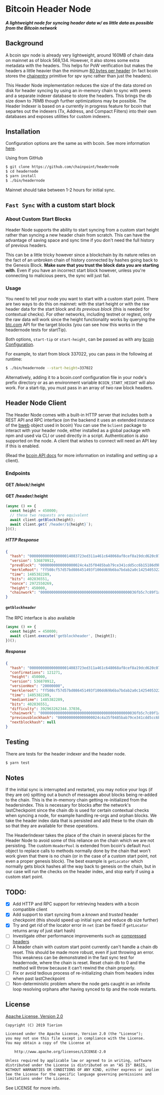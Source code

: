 # Bitcoin Header Node

##### A lightweight node for syncing header data w/ as little data as possible from the Bitcoin network

## Background

A bcoin spv node is already very lightweight, around 160MB of chain data on mainnet as of block 568,134.
However, it also stores some extra metadata with the headers. This helps for PoW verification but makes the
headers a little heavier than the minimum [80 bytes per header](https://bitcoin.org/en/glossary/block-header)
(in fact bcoin stores the [chainentry](https://github.com/bcoin-org/bcoin/blob/master/lib/blockchain/chainentry.js)
primitive for spv sync rather than just the headers).

This Header Node implementation reduces the size of the data stored on disk for header syncing by using an in-memory
chain to sync with peers and a separate indexer database to store the headers. This brings the db size down to 76MB
though further optimizations may be possible. The Header Indexer is based on a currently in progress feature
for bcoin that separtes out the indexers (Tx, Address, and Compact Filters) into their own databases and exposes
utilities for custom indexers.

## Installation

Configuration options are the same as with bcoin. See more information
[here](https://github.com/bcoin-org/bcoin/blob/master/docs/configuration.md).

Using from GitHub

```bash
$ git clone https://github.com/chainpoint/headernode
$ cd headernode
$ yarn install
$ ./bin/headernode
```

Mainnet should take between 1-2 hours for initial sync.

## `Fast Sync` with a custom start block

### About Custom Start Blocks

Header Node supports the ability to start syncing from a custom start height rather than syncing a
new header chain from scratch. This can have the advantage of saving space and sync time if you don't need the full history
of previous headers.

This can be a little tricky however since a blockchain by its nature relies on the fact of an unbroken chain
of history connected by hashes going back to the Genesis Block. **Make sure that you trust the block
data you are starting with**. Even if you have an incorrect start block however, unless you're connecting to malicious peers,
the sync will just fail.

### Usage

You need to tell your node you want to start with a custom start point. There are two ways to do this on mainnet: with
the start height or with the raw header data for the start block and _its previous block_ (this is needed for contextual checks).
For other networks, including testnet or regtest, only the raw data will work since the height functionality works by querying
the [btc.com](https://btc.com) API for the target blocks (you can see how this works in the headernode tests for startTip).

Both options, `start-tip` or `start-height`, can be passed as with any
[bcoin Configuration](https://github.com/bcoin-org/bcoin/blob/master/docs/configuration.md).

For example, to start from block 337022, you can pass in the following at runtime:

```bash
$ ./bin/headernode --start-height=337022
```

Alternatively, adding it to a bcoin.conf configuration file in your node's prefix directory or as an environment variable `BCOIN_START_HEIGHT`
will also work. For a start-tip, you must pass in an array of two raw block headers.

## Header Node Client

The Header Node comes with a built-in HTTP server that includes both a REST API and RPC interface (on the backend it uses an
extended instance of the [bweb](https://github.org/bcoin-org/bweb) object used in bcoin)
You can use the `bclient` package to interact with your header node, either installed as a global package with npm and used via CLI
or used directly in a script. Authentication is also supported on the node. A client that wishes to connect will need
an API key if this is enabled.

(Read the [bcoin API docs](http://bcoin.io/api-docs/index.html) for more information on installing and setting up a client).

### Endpoints

#### GET /block/:height

#### GET /header/:height

```js
(async () => {
  const height = 450000;
  // these two requests are equivalent
  await client.getBlock(height);
  await client.get(`/header/${height}`);
})();
```

##### HTTP Response

```json
{
  "hash": "0000000000000000014083723ed311a461c648068af8cef8a19dcd620c07a20b",
  "version": 536870912,
  "prevBlock": "0000000000000000024c4a35f0485bab79ce341cdd5cc6b15186d9b5b57bf3da",
  "merkleRoot": "ff508cf57d57bd086451493f100dd69b6ba7bdab2a0c14254053224d42521925",
  "time": 1485382289,
  "bits": 402836551,
  "nonce": 2972550269,
  "height": 450000,
  "chainwork": "00000000000000000000000000000000000000000036fb5c7c89f1a9eedb191c"
}
```

#### `getblockheader`

The RPC interface is also available

```js
(async () => {
  const height = 450000;
  await client.execute('getblockheader', [height]);
})();
```

##### Response

```json
{
  "hash": "0000000000000000014083723ed311a461c648068af8cef8a19dcd620c07a20b",
  "confirmations": 121271,
  "height": 450000,
  "version": 536870912,
  "versionHex": "20000000",
  "merkleroot": "ff508cf57d57bd086451493f100dd69b6ba7bdab2a0c14254053224d42521925",
  "time": 1485382289,
  "mediantime": 1485382289,
  "bits": 402836551,
  "difficulty": 392963262344.37036,
  "chainwork": "00000000000000000000000000000000000000000036fb5c7c89f1a9eedb191c",
  "previousblockhash": "0000000000000000024c4a35f0485bab79ce341cdd5cc6b15186d9b5b57bf3da",
  "nextblockhash": null
}
```

## Testing

There are tests for the header indexer and the header node.

```bash
$ yarn test
```

## Notes

If the initial sync is interrupted and restarted, you may notice your logs (if they are on)
spitting out a bunch of messages about blocks being re-added to the chain.
This is the in-memory chain getting re-initialized from the headersindex. This is necessary
for blocks after the network's lastCheckpoint since the chain db is used for certain contextual checks
when syncing a node, for example handling re-orgs and orphan blocks. We take the header index data that is persisted
and add these to the chain db so that they are available for these operations.

The HeaderIndexer takes the place of the chain in several places for the Header Node to avoid some of this
reliance on the chain which we are not persisting. The custom `HeaderPool` is extended from bcoin's default `Pool` object
to replace calls to methods normally done by the chain that won't work given that there is no chain (or in the case
of a custom start point, not even a proper genesis block). The best example is `getLocator` which normally gets block hashes
all the way back to genesis on the chain, but in our case will run the checks on the header index, and stop early if using
a custom start point.

## TODO:

- [x] Add HTTP and RPC support for retrieving headers with a bcoin compatible client
- [x] Add support to start syncing from a _known_ and _trusted_ header checkpoint (this should speed up
      initial sync and reduce db size further)
- [x] Try and get rid of the locator error in `net` (can be fixed if `getLocator` returns array of just start hash)
- [ ] Investigate other performance improvements such as [compressed headers](https://github.com/RCasatta/compressedheaders)
- [ ] A header chain with custom start point currently can't handle a chain db reset.
      This should be made more robust, even if just throwing an error.
      This weakness can be demonstrated in the fast sync test for headernode,
      where the chain is reset. Reset chain db to 0 and the method will throw
      because it can't rewind the chain properly.
- [ ] Fix or avoid tedious process of re-initializing chain from headers index when past lastCheckpoint
- [ ] Non-deterministic problem where the node gets caught in an infinite loop resolving orphans
      after having synced to tip and the node restarts.

## License

[Apache License, Version 2.0](https://opensource.org/licenses/Apache-2.0)

```txt
Copyright (C) 2019 Tierion

Licensed under the Apache License, Version 2.0 (the "License");
you may not use this file except in compliance with the License.
You may obtain a copy of the License at

    http://www.apache.org/licenses/LICENSE-2.0

Unless required by applicable law or agreed to in writing, software
distributed under the License is distributed on an "AS IS" BASIS,
WITHOUT WARRANTIES OR CONDITIONS OF ANY KIND, either express or implied.
See the License for the specific language governing permissions and
limitations under the License.
```

See LICENSE for more info.
